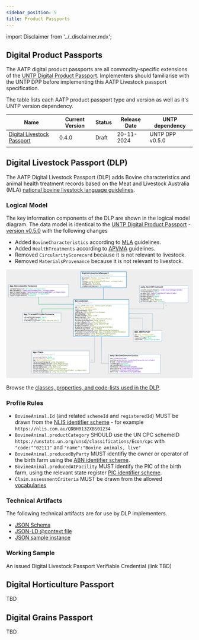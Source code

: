 ```yaml
---
sidebar_position: 5
title: Product Passports
---
```


import Disclaimer from '../\_disclaimer.mdx';

<Disclaimer />



## Digital Product Passports

The AATP digital product passports are all commodity-specific extensions of the [UNTP Digital Product Passport](https://uncefact.github.io/spec-untp/docs/specification/DigitalProductPassport). Implementers should familiarise with the UNTP DPP before implementing this AATP Livestock passport specification.

The table lists each AATP product passport type and version as well as it's UNTP version dependency.

| Name | Current Version |Status| Release Date | UNTP dependency |
| --- | ---- | ------ | --- | --- | 
| [Digital Livestock Passport](#digital-livestock-passport-dlp)|  0.4.0| Draft| 20-11-2024 |UNTP DPP v0.5.0|
| | | | | |

## Digital Livestock Passport (DLP)

The AATP Digital Livestock Passport (DLP) adds Bovine characteristics and animal health treatment records based on the Meat and Livestock Australia (MLA) [national bovine livestock language guidelines](https://www.ausmeat.com.au/media/1521/mla-national-livestock-guidelines-2022-web_final_291122.pdf).

### Logical Model

The key information components of the DLP are shown in the logical model diagram.  The data model is identical to the [UNTP Digital Product Passport](https://uncefact.github.io/spec-untp/docs/specification/DigitalProductPassport) - [version v0.5.0](https://jargon.sh/user/unece/DigitalProductPassport/v/0.5.0) with the following changes

* Added `BovineCharacteristics` according to [MLA](https://www.mla.com.au/) guidelines.
* Added `HealthTreatments` according to [APVMA](https://www.apvma.gov.au/) guidelines.
* Removed `CircularityScorecard` because it is not relevant to livestock.
* Removed `MaterialsProvenance` because it is not relevant to livestock.

![AATP DLP Logical Model](../../files/aatp-dlp-model-0.4.0.svg)

Browse the [classes, properties, and code-lists used in the DLP](https://jargon.sh/user/aatp/DigitalLivestockPassport/v/0.4.0/artefacts/readme/render).  

### Profile Rules

* `BovineAnimal.Id` (and related `schemeId` and `registeredId`) MUST be drawn from the [NLIS identifier scheme](Identifiers#national-livestock-identifier-scheme-nlis) - for example `https://nlis.com.au/QDBH0132XBS01234`
* `BovineAnimal.productCategory` SHOULD use the UN CPC schemeID `https://unstats.un.org/unsd/classifications/Econ/cpc` with `"code:""02111"` and `"name":"Bovine animals, live"`
* `BovineAnimal.producedByParty` MUST identifiy the owner or operator of the birth farm using the [ABN identifier scheme](Identifiers#australian-business-number-abn).
* `BovineAnimal.producedAtFacility` MUST identify the PIC of the birth farm, using the relevant state register [PIC identifier scheme](Identifiers#property-identification-codes-pic).
* `Claim.assessmentCriteria` MUST be drawn from the allowed [vocabularies](Vocabularies.md)


### Technical Artifacts

The following technical artifacts are for use by DLP implementers.

* [JSON Schema](https://jargon.sh/user/aatp/DigitalLivestockPassport/v/0.4.0/artefacts/jsonSchemas/DigitalLivestockPassport.json?class=DigitalLivestockPassport)
* [JSON-LD @context file](https://jargon.sh/user/aatp/DigitalLivestockPassport/v/0.4.0/artefacts/jsonldContexts/DigitalLivestockPassport.jsonld?class=DigitalLivestockPassport)
* [JSON sample instance](https://jargon.sh/user/aatp/DigitalLivestockPassport/v/0.4.0/artefacts/jsonSchemas/DigitalLivestockPassport_instance.json?class=DigitalLivestockPassport_instance)

### Working Sample

An issued Digital Livestock Passport Verifiable Credential (link TBD)

## Digital Horticulture Passport

TBD

## Digital Grains Passport

TBD